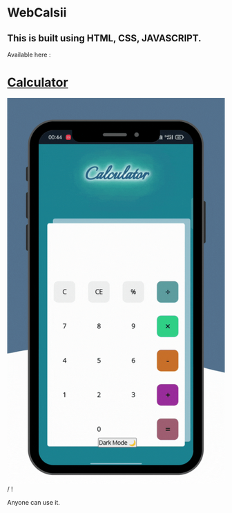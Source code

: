 # WebCalsii

## This is built using HTML, CSS, JAVASCRIPT.

Available here : 
# [Calculator](https://hfr58gb.github.io/WebCalsii/)

![ Alt text](Calsii.gif) / ! [](Calsii.gif)

Anyone can use it.



